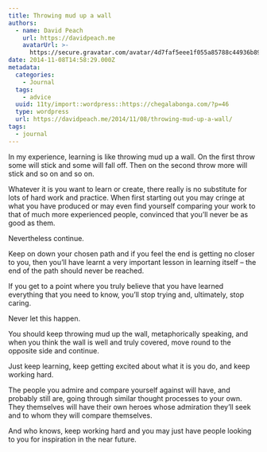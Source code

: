 ```yaml
---
title: Throwing mud up a wall
authors:
  - name: David Peach
    url: https://davidpeach.me
    avatarUrl: >-
      https://secure.gravatar.com/avatar/4d7faf5eee1f055a85788c44936b8995eaab6dfb004e7854ec747ccb272e91ee?s=96&d=mm&r=g
date: 2014-11-08T14:58:29.000Z
metadata:
  categories:
    - Journal
  tags:
    - advice
  uuid: 11ty/import::wordpress::https://chegalabonga.com/?p=46
  type: wordpress
  url: https://davidpeach.me/2014/11/08/throwing-mud-up-a-wall/
tags:
  - journal
---
```

In my experience, learning is like throwing mud up a wall. On the first throw some will stick and some will fall off. Then on the second throw more will stick and so on and so on.

Whatever it is you want to learn or create, there really is no substitute for lots of hard work and practice. When first starting out you may cringe at what you have produced or may even find yourself comparing your work to that of much more experienced people, convinced that you’ll never be as good as them.

Nevertheless continue.

Keep on down your chosen path and if you feel the end is getting no closer to you, then you’ll have learnt a very important lesson in learning itself – the end of the path should never be reached.

If you get to a point where you truly believe that you have learned everything that you need to know, you’ll stop trying and, ultimately, stop caring.

Never let this happen.

You should keep throwing mud up the wall, metaphorically speaking, and when you think the wall is well and truly covered, move round to the opposite side and continue.

Just keep learning, keep getting excited about what it is you do, and keep working hard.

The people you admire and compare yourself against will have, and probably still are, going through similar thought processes to your own. They themselves will have their own heroes whose admiration they’ll seek and to whom they will compare themselves.

And who knows, keep working hard and you may just have people looking to you for inspiration in the near future.